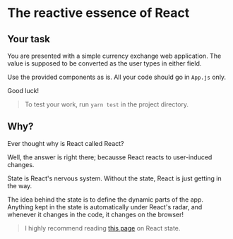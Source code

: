 # The reactive essence of React

## Your task

You are presented with a simple currency exchange web application.
The value is supposed to be converted as the user types in either field.

Use the provided components as is. All your code should go in `App.js` only.

Good luck!

> To test your work, run `yarn test` in the project directory.

## Why?

Ever thought why is React called React?

Well, the answer is right there; becausse React reacts to user-induced changes.

State is React's nervous system. Without the state, React is just getting in the way.

The idea behind the state is to define the dynamic parts of the app.
Anything kept in the state is automatically under React's radar, and whenever it changes in the code, it changes on the browser!

> I highly recommend reading [this page](https://reactjs.org/docs/hooks-state.html) on React state.
